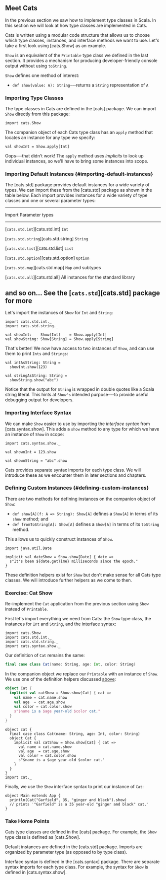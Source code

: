 ## Meet Cats

In the previous section we saw how to implement type classes in Scala. In this section we will look at how type classes are implemented in Cats.

Cats is written using a modular code structure that allows us to choose which type classes, instances, and interface methods we want to use. Let's take a first look using [cats.Show] as an example.

`Show` is an equivalent of the `Printable` type class we defined in the last section. It provides a mechanism for producing developer-friendly console output without using `toString`.

`Show` defines one method of interest:

 - `def show(value: A): String`---returns a `String` representation of `A`

### Importing Type Classes

The type classes in Cats are defined in the [cats] package. We can import `Show` directly from this package:

```tut:book
import cats.Show
```

The companion object of each Cats type class has an `apply` method that locates an instance for any type we specify:

```tut:fail:book
val showInt = Show.apply[Int]
```

Oops---that didn't work! The `apply` method uses *implicits* to look up individual instances, so we'll have to bring some instances into scope.

### Importing Default Instances {#importing-default-instances}

The [cats.std] package provides default instances for a wide variety of types. We can import these from the [cats.std] package as shown in the table below. Each import provides instances for a wide variety of type classes and one or several parameter types:

------------------------------------------------------------------------------
Import                                   Parameter types
---------------------------------------- -------------------------------------
[`cats.std.int`][cats.std.int]           `Int`

[`cats.std.string`][cats.std.string]     `String`

[`cats.std.list`][cats.std.list]         `List`

[`cats.std.option`][cats.std.option]     `Option`

[`cats.std.map`][cats.std.map]           `Map` and subtypes

[`cats.std.all`][cats.std.all]           All instances for the standard library

and so on...                             See the [`cats.std`][cats.std]
                                         package for more
------------------------------------------------------------------------------

Let's import the instances of `Show` for `Int` and `String`:

```tut:book
import cats.std.int._
import cats.std.string._

val showInt:    Show[Int]    = Show.apply[Int]
val showString: Show[String] = Show.apply[String]
```

That's better! We now have access to two instances of `Show`, and can use them to print `Ints` and `Strings`:

```tut:book
val intAsString: String =
  showInt.show(123)

val stringAsString: String =
  showString.show("abc")
```

Notice that the output for `String` is wrapped in double quotes like a Scala string literal. This hints at `Show's` intended purpose---to provide useful debugging output for developers.

### Importing Interface Syntax

We can make `Show` easier to use by importing the *interface syntax* from [cats.syntax.show]. This adds a `show` method to any type for which we have an instance of `Show` in scope:

```tut:book
import cats.syntax.show._

val shownInt = 123.show

val shownString = "abc".show
```

Cats provides separate syntax imports for each type class. We will introduce these as we encounter them in later sections and chapters.

### Defining Custom Instances {#defining-custom-instances}

There are two methods for defining instances on the companion object of `Show`:

 - `def show[A](f: A => String): Show[A]` defines a `Show[A]` in terms of its `show` method; and
 - `def fromToString[A]: Show[A]` defines a `Show[A]` in terms of its `toString` method.

This allows us to quickly construct instances of `Show`.

```tut:book
import java.util.Date

implicit val dateShow = Show.show[Date] { date =>
  s"It's been ${date.getTime} milliseconds since the epoch."
}
```

These definition helpers exist for `Show` but don't make sense for all Cats type classes. We will introduce further helpers as we come to then.

### Exercise: Cat Show

Re-implement the `Cat` application from the previous section using `Show` instead of `Printable`.

<div class="solution">

First let's import everything we need from Cats: the `Show` type class, the instances for `Int` and `String`, and the interface syntax:

```tut:book
import cats.Show
import cats.std.int._
import cats.std.string._
import cats.syntax.show._
```

Our definition of `Cat` remains the same:

```scala
final case class Cat(name: String, age: Int, color: String)
```

In the companion object we replace our `Printable` with an instance of `Show`. We use one of the definition helpers discussed [above](#defining-custom-instances):

```scala
object Cat {
  implicit val catShow = Show.show[Cat] { cat =>
    val name = cat.name.show
    val age  = cat.age.show
    val color = cat.color.show
    s"$name is a $age year-old $color cat."
  }
}
```

```tut:silent
object cat {
  final case class Cat(name: String, age: Int, color: String)
  object Cat {
    implicit val catShow = Show.show[Cat] { cat =>
      val name = cat.name.show
      val age  = cat.age.show
      val color = cat.color.show
      s"$name is a $age year-old $color cat."
    }
  }
}
import cat._
```

Finally, we use the `Show` interface syntax to print our instance of `Cat`:

```tut:book
object Main extends App {
  println(Cat("Garfield", 35, "ginger and black").show)
  // prints '"Garfield" is a 35 year-old "ginger and black" cat.'
}
```
</div>

### Take Home Points

Cats type classes are defined in the [cats] package. For example, the `Show` type class is defined as [cats.Show].

Default instances are defined in the [cats.std] package. Imports are organized by parameter type (as opposed to by type class).

Interface syntax is defined in the [cats.syntax] package. There are separate syntax imports for each type class. For example, the syntax for `Show` is defined in [cats.syntax.show].
